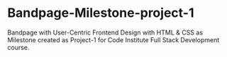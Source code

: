 # Bandpage-Milestone-project-1
Bandpage with User-Centric Frontend Design with HTML & CSS as Milestone created as Project-1 for Code Institute Full Stack Development course.

